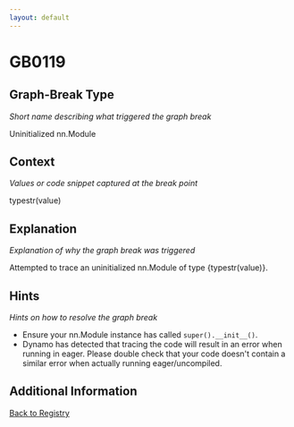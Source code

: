 ```yaml
---
layout: default
---
```

# GB0119

## Graph-Break Type
*Short name describing what triggered the graph break*

Uninitialized nn.Module

## Context
*Values or code snippet captured at the break point*

typestr(value)

## Explanation
*Explanation of why the graph break was triggered*

Attempted to trace an uninitialized nn.Module of type {typestr(value)}.

## Hints
*Hints on how to resolve the graph break*

- Ensure your nn.Module instance has called `super().__init__()`.
- Dynamo has detected that tracing the code will result in an error when running in eager. Please double check that your code doesn't contain a similar error when actually running eager/uncompiled.


## Additional Information

<!-- ADDITIONAL INFORMATION START - Add custom information below this line -->

<!-- ADDITIONAL INFORMATION END -->

[Back to Registry](../index.html)
